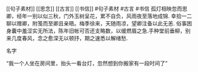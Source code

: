 [[句子素材]] [[思念]] [[古言]]  [[书信]] #句子素材 #古言 #书信
孤灯相映忽而思卿，经年一别以似三秋，门外玉树呈花，累不自负，风雨夜至落地成锦.   幸拾一二聊以赠卿，附笺而至卿且亲晤。梅季徐来，天随雨凉，望卿注备以此无恙.    俗事困身囊中羞涩实无所法，陈年旧帐可否还支略数，以缓燃眉之急.手种堂前垂柳，别来几度春风，念之愈深无以顿抒，期之速悉以解绪愁.  

名字

“我一个人坐在房间里，抬头一看台灯，忽然想到你搬家有一段时间了”

